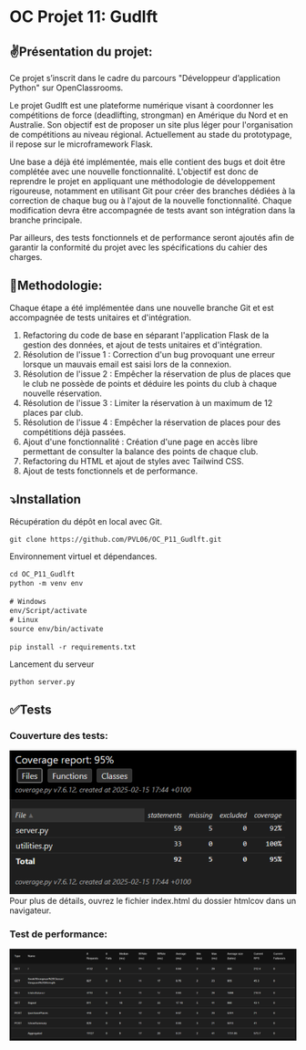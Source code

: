 # OC Projet 11: Gudlft

## :v:Présentation du projet:

Ce projet s’inscrit dans le cadre du parcours "Développeur d’application Python" sur OpenClassrooms.  
  
Le projet Gudlft est une plateforme numérique visant à coordonner les compétitions de force (deadlifting, strongman) en Amérique du Nord et en Australie. Son objectif est de proposer un site plus léger pour l'organisation de compétitions au niveau régional. Actuellement au stade du prototypage, il repose sur le microframework Flask.
  
Une base a déjà été implémentée, mais elle contient des bugs et doit être complétée avec une nouvelle fonctionnalité. L'objectif est donc de reprendre le projet en appliquant une méthodologie de développement rigoureuse, notamment en utilisant Git pour créer des branches dédiées à la correction de chaque bug ou à l'ajout de la nouvelle fonctionnalité. Chaque modification devra être accompagnée de tests avant son intégration dans la branche principale.
  
Par ailleurs, des tests fonctionnels et de performance seront ajoutés afin de garantir la conformité du projet avec les spécifications du cahier des charges.

## :triangular_ruler:Methodologie:

Chaque étape a été implémentée dans une nouvelle branche Git et est accompagnée de tests unitaires et d'intégration. 
1. Refactoring du code de base en séparant l'application Flask de la gestion des données, et ajout de tests unitaires et d'intégration.
2. Résolution de l'issue 1 : Correction d'un bug provoquant une erreur lorsque un mauvais email est saisi lors de la connexion.
3. Résolution de l'issue 2 : Empêcher la réservation de plus de places que le club ne possède de points et déduire les points du club à chaque nouvelle réservation.
4. Résolution de l'issue 3 : Limiter la réservation à un maximum de 12 places par club.
5. Résolution de l'issue 4 : Empêcher la réservation de places pour des compétitions déjà passées.
6. Ajout d'une fonctionnalité : Création d'une page en accès libre permettant de consulter la balance des points de chaque club.
7. Refactoring du HTML et ajout de styles avec Tailwind CSS.
8. Ajout de tests fonctionnels et de performance.

## :arrow_heading_down:Installation
Récupération du dépôt en local avec Git.
```
git clone https://github.com/PVL06/OC_P11_Gudlft.git
```
Environnement virtuel et dépendances.
```
cd OC_P11_Gudlft
python -m venv env

# Windows
env/Script/activate
# Linux
source env/bin/activate

pip install -r requirements.txt
```
Lancement du serveur
```
python server.py
```

## :white_check_mark:Tests
### Couverture des tests:  

![test coverage](img/coverage.png)  \
Pour plus de détails, ouvrez le fichier index.html du dossier htmlcov dans un navigateur.

### Test de performance:
![test performance](img/perf.png)